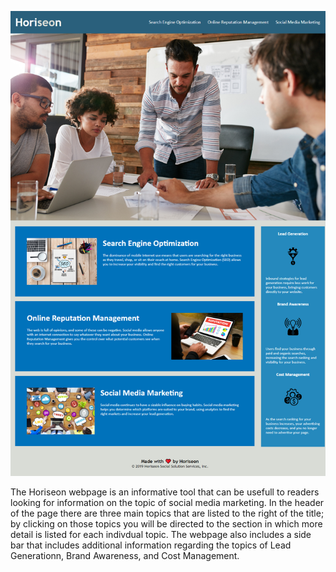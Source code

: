 ![Screenshot of Horiseon webpage](./Develop/assets/images/horiseon-sc.png)

The Horiseon webpage is an informative tool that can be usefull to readers looking for information on the topic of social media marketing. In the header of the page there are three main topics that are listed to the right of the title; by clicking on those topics you will be directed to the section in which more detail is listed for each indivdual topic. The webpage also includes a side bar that includes additional information regarding the topics of Lead Generationn, Brand Awareness, and Cost Management.